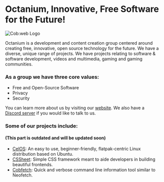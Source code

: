 # Octanium,  Innovative, Free Software for the Future!

![Cob:web Logo](https://raw.githubusercontent.com/octaniumdev/.github/main/profile/Frame_13.png)


Octanium is a development and content creation group centered around creating free, innovative, open source technology for the future. We have a diverse, unique range of projects. We have projects relating to software & software development, videos and multimedia, gaming and gaming communities.

### As a group we have three core values:
- Free and Open-Source Software
- Privacy
- Security

You can learn more about us by visiting our [website](https://cobweb-aclevo.org/). We also have a [Discord server](https://discord.gg/z3GXvGtuek) if you would like to talk to us.

### Some of our projects include:
#### (This part is outdated and will be updated soon)
- [CelOS](https://celos.cobweb-aclevo.org/): An easy to use, beginner-friendly, flatpak-centric Linux distribution based on Ubuntu.
- [CSSheet](https://github.com/TeamCobweb/cssheet): Simple CSS framework meant to aide developers in building beautiful frontends.
- [Cobfetch](https://github.com/MathGeniusJodie/tuxfetch): Quick and verbose command line information tool similar to Neofetch.
